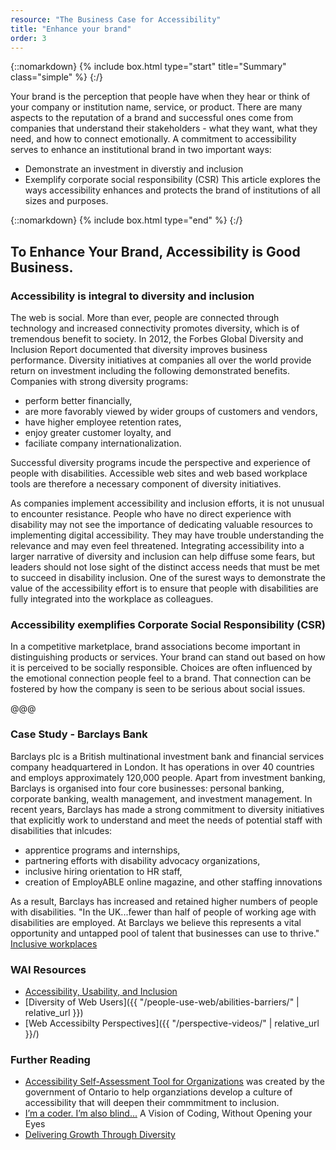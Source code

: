 ```yaml
---
resource: "The Business Case for Accessibility"
title: "Enhance your brand"
order: 3
---
```

{::nomarkdown}
{% include box.html type="start" title="Summary" class="simple" %}
{:/}

Your brand is the perception that people have when they hear or think of your company or institution name, service, or product. There are many aspects to the reputation of a brand and successful ones come from companies that understand their stakeholders - what they want, what they need, and how to connect emotionally. A commitment to accessibility serves to enhance an institutional brand in two important ways:
* Demonstrate an investment in diverstiy and inclusion
* Exemplify corporate social responsibility (CSR)
This article explores the ways accessibility enhances and protects the brand of institutions of all sizes and purposes. 

{::nomarkdown}
{% include box.html type="end" %}
{:/}


## To Enhance Your Brand, Accessibility is Good Business. 
### Accessibility is integral to diversity and inclusion 
The web is social. More than ever, people are connected through technology and increased connectivity promotes diversity, which is of tremendous benefit to society. In 2012, the Forbes Global Diversity and Inclusion Report documented that diversity improves business performance. Diversity initiatives at companies all over the world provide return on investment including the following demonstrated benefits. Companies with strong diversity programs:
* perform better financially,
* are more favorably viewed by wider groups of customers and vendors,
* have higher employee retention rates,
* enjoy greater customer loyalty, and
* faciliate company internationalization.

Successful diversity programs incude the perspective and experience of people with disabilities. Accessible web sites and web based workplace tools are therefore a necessary component of diversity initiatives. 

As companies implement accessibility and inclusion efforts, it is not unusual to encounter resistance. People who have no direct experience with disability may not see the importance of dedicating valuable resources to implementing digital accessibility. They may have trouble understanding the relevance and may even feel threatened. Integrating accessibility into a larger narrative of diversity and inclusion can help diffuse some fears, but leaders should not lose sight of the distinct access needs that must be met to succeed in disability inclusion. One of the surest ways to demonstrate the value of the accessibility effort is to ensure that people with disabilities are fully integrated into the workplace as colleagues.  

### Accessibility exemplifies Corporate Social Responsibility (CSR)
In a competitive marketplace, brand associations become important in distinguishing products or services. Your brand can stand out based on how it is perceived to be socially responsible. Choices are often influenced by the emotional connection people feel to a brand. That connection can be fostered by how the company is seen to be serious about social issues. 

@@@

### Case Study - Barclays Bank
Barclays plc is a British multinational investment bank and financial services company headquartered in London. It has operations in over 40 countries and employs approximately 120,000 people. Apart from investment banking, Barclays is organised into four core businesses: personal banking, corporate banking, wealth management, and investment management. In recent years, Barclays has made a strong commitment to diversity initiatives that explicitly work to understand and meet the needs of potential staff with disabilities that inlcudes:
* apprentice programs and internships,
* partnering efforts with disability advocacy organizations, 
* inclusive hiring orientation to HR staff, 
* creation of EmployABLE online magazine, and other staffing innovations

As a result, Barclays has increased and retained higher numbers of people with disabilities. "In the UK...fewer than half of people of working age with disabilities are employed. At Barclays we believe this represents a vital opportunity and untapped pool of talent that businesses can use to thrive." [Inclusive workplaces](https://www.barclayscorporate.com/insight-and-research/managing-your-business/making-your-business-accessible/inclusive-workplaces.html)
### WAI Resources
* [Accessibility, Usability, and Inclusion](https://w3c.github.io/wai-website/fundamentals/accessibility-usability-inclusion/)
* [Diversity of Web Users]({{ "/people-use-web/abilities-barriers/" | relative_url }})
* [Web Accessibilty Perspectives]({{ "/perspective-videos/" | relative_url }}/)

### Further Reading
* [Accessibility Self-Assessment Tool for Organizations](https://beyondcompliancetool.ca/) was created by the government of Ontario to help organziations develop a culture of accessibility that will deepen their commmitment to inclusion.
* [I’m a coder. I’m also blind...](https://medium.freecodecamp.org/looking-back-to-what-started-it-all-731ef5424aec) A Vision of Coding, Without Opening your Eyes
* [Delivering Growth Through Diversity](https://www.mckinsey.com/business-functions/organization/our-insights/delivering-through-diversity) 

